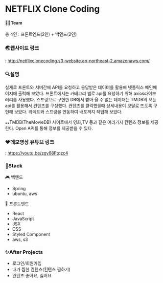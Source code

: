 # NETFLIX Clone Coding
 
#### 🙌🏻Team 
총 4인 : 프론트엔드(2인) + 백엔드(2인)

### 🌏웹사이트 링크
: http://netflixclonecoding.s3-website.ap-northeast-2.amazonaws.com/


### 🔍설명
실제로 프론트와 서버간에 API를 요청하고 응답받은 데이터를 활용해 넷플릭스 메인페이지에 출력해 보았다. 프론트에서는 카테고리 별로 api를 요청하기 위해 axios라이브러리를 사용했다. 
스프링으로 구현한 DB에서 받아 올 수 없는 데이터는 TMDB의 오픈api를 활용해서 컨텐츠를 구성했다. 컨텐츠를 클릭했을때 상세내용이 모달로 뜨도록 구현해 보았다. 
리액트와 스프링을 연동하여 배포까지 작업해 보았다. 

⁎⁎TMDB(TheMovieDB) 사이트에서 영화,TV 등과 같은 여러가지 컨텐츠 정보를 제공한다. Open API를 통해 정보를 제공받을 수 있다. 

### ♥데모영상 유튜브 링크
: https://youtu.be/zgy68Ftqzc4


### 🚀Stack
🎮 백엔드
- Spring 
- ubuntu, aws

💎 프론트엔드
- React
- JavaScript
- JSX
- CSS
- Styled Component
- aws, s3


### ✨After Projects
- 로그인/회원가입  
- 내가 찜한 컨텐츠(컨텐츠 찜하기)
- 컨텐츠 좋아요, 싫어요 

